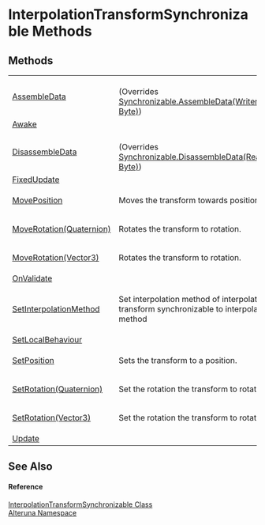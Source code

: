 # InterpolationTransformSynchronizable Methods




## Methods
<table>
<tr>
<td><a href="M_Alteruna_InterpolationTransformSynchronizable_AssembleData">AssembleData</a></td>
<td><br />(Overrides <a href="M_Alteruna_Synchronizable_AssembleData">Synchronizable.AssembleData(Writer, Byte)</a>)</td></tr>
<tr>
<td><a href="M_Alteruna_InterpolationTransformSynchronizable_Awake">Awake</a></td>
<td> </td></tr>
<tr>
<td><a href="M_Alteruna_InterpolationTransformSynchronizable_DisassembleData">DisassembleData</a></td>
<td><br />(Overrides <a href="M_Alteruna_Synchronizable_DisassembleData">Synchronizable.DisassembleData(Reader, Byte)</a>)</td></tr>
<tr>
<td><a href="M_Alteruna_InterpolationTransformSynchronizable_FixedUpdate">FixedUpdate</a></td>
<td> </td></tr>
<tr>
<td><a href="M_Alteruna_InterpolationTransformSynchronizable_MovePosition">MovePosition</a></td>
<td><p>Moves the transform towards position.</p></td></tr>
<tr>
<td><a href="M_Alteruna_InterpolationTransformSynchronizable_MoveRotation">MoveRotation(Quaternion)</a></td>
<td><p>Rotates the transform to rotation.</p></td></tr>
<tr>
<td><a href="M_Alteruna_InterpolationTransformSynchronizable_MoveRotation_1">MoveRotation(Vector3)</a></td>
<td><p>Rotates the transform to rotation.</p></td></tr>
<tr>
<td><a href="M_Alteruna_InterpolationTransformSynchronizable_OnValidate">OnValidate</a></td>
<td> </td></tr>
<tr>
<td><a href="M_Alteruna_InterpolationTransformSynchronizable_SetInterpolationMethod">SetInterpolationMethod</a></td>
<td><p>Set interpolation method of interpolation transform synchronizable to interpolation method</p></td></tr>
<tr>
<td><a href="M_Alteruna_InterpolationTransformSynchronizable_SetLocalBehaviour">SetLocalBehaviour</a></td>
<td> </td></tr>
<tr>
<td><a href="M_Alteruna_InterpolationTransformSynchronizable_SetPosition">SetPosition</a></td>
<td><p>Sets the transform to a position.</p></td></tr>
<tr>
<td><a href="M_Alteruna_InterpolationTransformSynchronizable_SetRotation">SetRotation(Quaternion)</a></td>
<td><p>Set the rotation the transform to rotation.</p></td></tr>
<tr>
<td><a href="M_Alteruna_InterpolationTransformSynchronizable_SetRotation_1">SetRotation(Vector3)</a></td>
<td><p>Set the rotation the transform to rotation.</p></td></tr>
<tr>
<td><a href="M_Alteruna_InterpolationTransformSynchronizable_Update">Update</a></td>
<td> </td></tr>
</table>

## See Also


#### Reference
<a href="T_Alteruna_InterpolationTransformSynchronizable">InterpolationTransformSynchronizable Class</a>  
<a href="N_Alteruna">Alteruna Namespace</a>  
